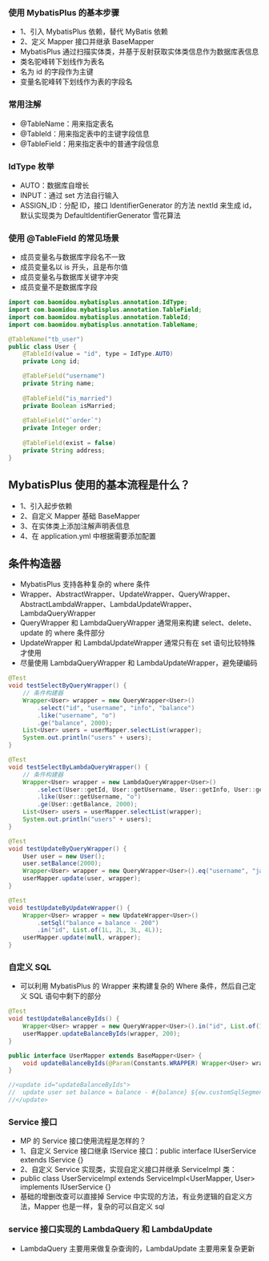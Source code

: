 ### 使用 MybatisPlus 的基本步骤
* 1、引入 MybatisPlus 依赖，替代 MyBatis 依赖
* 2、定义 Mapper 接口并继承 BaseMapper
* MybatisPlus 通过扫描实体类，并基于反射获取实体类信息作为数据库表信息
* 类名驼峰转下划线作为表名
* 名为 id 的字段作为主键
* 变量名驼峰转下划线作为表的字段名

### 常用注解
* @TableName：用来指定表名
* @TableId：用来指定表中的主键字段信息
* @TableField：用来指定表中的普通字段信息

### IdType 枚举
* AUTO：数据库自增长
* INPUT：通过 set 方法自行输入
* ASSIGN_ID：分配 ID，接口 IdentifierGenerator 的方法 nextId 来生成 id，默认实现类为 DefaultIdentifierGenerator 雪花算法

### 使用 @TableField 的常见场景
* 成员变量名与数据库字段名不一致
* 成员变量名以 is 开头，且是布尔值
* 成员变量名与数据库关键字冲突
* 成员变量不是数据库字段
```java
import com.baomidou.mybatisplus.annotation.IdType;
import com.baomidou.mybatisplus.annotation.TableField;
import com.baomidou.mybatisplus.annotation.TableId;
import com.baomidou.mybatisplus.annotation.TableName;

@TableName("tb_user")
public class User {
    @TableId(value = "id", type = IdType.AUTO)
    private Long id;

    @TableField("username")
    private String name;
    
    @TableField("is_married")
    private Boolean isMarried;
    
    @TableField("`order`")
    private Integer order;
    
    @TableField(exist = false)
    private String address;
}
```

## MybatisPlus 使用的基本流程是什么？
* 1、引入起步依赖
* 2、自定义 Mapper 基础 BaseMapper
* 3、在实体类上添加注解声明表信息
* 4、在 application.yml 中根据需要添加配置

## 条件构造器
* MybatisPlus 支持各种复杂的 where 条件
* Wrapper、AbstractWrapper、UpdateWrapper、QueryWrapper、AbstractLambdaWrapper、LambdaUpdateWrapper、LambdaQueryWrapper
* QueryWrapper 和 LambdaQueryWrapper 通常用来构建 select、delete、update 的 where 条件部分
* UpdateWrapper 和 LambdaUpdateWrapper 通常只有在 set 语句比较特殊才使用
* 尽量使用 LambdaQueryWrapper 和 LambdaUpdateWrapper，避免硬编码
```java
@Test
void testSelectByQueryWrapper() {
    // 条件构建器
    Wrapper<User> wrapper = new QueryWrapper<User>()
        .select("id", "username", "info", "balance")
        .like("username", "o")
        .ge("balance", 2000);
    List<User> users = userMapper.selectList(wrapper);
    System.out.println("users" + users);
}

@Test
void testSelectByLambdaQueryWrapper() {
    // 条件构建器
    Wrapper<User> wrapper = new LambdaQueryWrapper<User>()
        .select(User::getId, User::getUsername, User::getInfo, User::getBalance)
        .like(User::getUsername, "o")
        .ge(User::getBalance, 2000);
    List<User> users = userMapper.selectList(wrapper);
    System.out.println("users" + users);
}

@Test
void testUpdateByQueryWrapper() {
    User user = new User();
    user.setBalance(2000);
    Wrapper<User> wrapper = new QueryWrapper<User>().eq("username", "jack");
    userMapper.update(user, wrapper);
}

@Test
void testUpdateByUpdateWrapper() {
    Wrapper<User> wrapper = new UpdateWrapper<User>()
        .setSql("balance = balance - 200")
        .in("id", List.of(1L, 2L, 3L, 4L));
    userMapper.update(null, wrapper);
}
```

### 自定义 SQL
* 可以利用 MybatisPlus 的 Wrapper 来构建复杂的 Where 条件，然后自己定义 SQL 语句中剩下的部分
```java
@Test
void testUpdateBalanceByIds() {
    Wrapper<User> wrapper = new QueryWrapper<User>().in("id", List.of(1L, 2L, 3L, 4L));
    userMapper.updateBalanceByIds(wrapper, 200);
}

public interface UserMapper extends BaseMapper<User> {
    void updateBalanceByIds(@Param(Constants.WRAPPER) Wrapper<User> wrapper, Integer balance);
}

//<update id="updateBalanceByIds">
//  update user set balance = balance - #{balance} ${ew.customSqlSegment}
//</update>
```
### Service 接口
* MP 的 Service 接口使用流程是怎样的？
* 1、自定义 Service 接口继承 IService 接口：public interface IUserService extends IService<User> {}
* 2、自定义 Service 实现类，实现自定义接口并继承 ServiceImpl 类：
* public class UserServiceImpl extends ServiceImpl<UserMapper, User> implements IUserService {}
* 基础的增删改查可以直接掉 Service 中实现的方法，有业务逻辑的自定义方法，Mapper 也是一样，复杂的可以自定义 sql

### service 接口实现的 LambdaQuery 和 LambdaUpdate
* LambdaQuery 主要用来做复杂查询的，LambdaUpdate 主要用来复杂更新